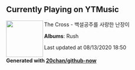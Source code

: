 ## Currently Playing on YTMusic

[<img align="left" width="100" src="https://lh3.googleusercontent.com/w72CTHbdIzF7rpMVqmleuJ4OSJGo33hyT0o3NObd5C2ugKdl9oK5TIugZAWW3vs0ru_eKms7oOOM8aqR">](https://music.youtube.com/channel/UCYVBzfV5IEk3bCMyPeqV1fg)

The Cross - 백설공주를 사랑한 난장이

**Albums**: Rush

Last updated at 08/13/2020 18:50

#### Generated with [20chan/github-now](https://github.com/20chan/github-now)


<!--
**20chan/20chan** is a ✨ _special_ ✨ repository because its `README.md` (this file) appears on your GitHub profile.

Here are some ideas to get you started:

- 🔭 I’m currently working on ...
- 🌱 I’m currently learning ...
- 👯 I’m looking to collaborate on ...
- 🤔 I’m looking for help with ...
- 💬 Ask me about ...
- 📫 How to reach me: ...
- 😄 Pronouns: ...
- ⚡ Fun fact: ...
-->
